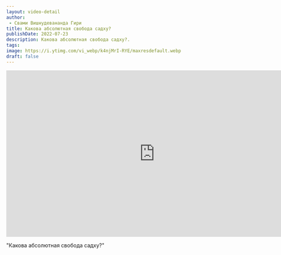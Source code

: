 ```yaml
---
layout: video-detail
author:
 - Свами Вишнудевананда Гири
title: Какова абсолютная свобода садху?
publishDate: 2022-07-23
description: Какова абсолютная свобода садху?. 
tags: 
image: https://i.ytimg.com/vi_webp/k4njMrI-RYE/maxresdefault.webp
draft: false
---
```


<iframe width="790" height="444" src="https://www.youtube.com/embed/k4njMrI-RYE" frameborder="0" allowfullscreen=""></iframe> 

  "Какова абсолютная свобода садху?"

  

 